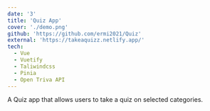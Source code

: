 ```yaml
---
date: '3'
title: 'Quiz App'
cover: './demo.png'
github: 'https://github.com/ermi2021/Quiz'
external: 'https://takeaquizz.netlify.app/'
tech:
  - Vue
  - Vuetify
  - Taliwindcss
  - Pinia
  - Open Triva API
---
```

A Quiz app that allows users to take a quiz on selected categories.
